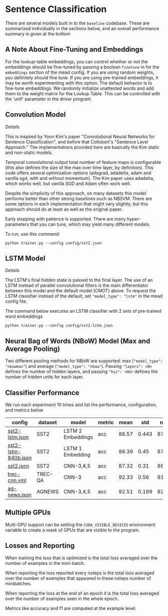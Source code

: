 # Sentence Classification

There are several models built in to the `baseline` codebase.  These are summarized individually in the sections below, and an overall performance summary is given at the bottom

## A Note About Fine-Tuning and Embeddings

For the lookup-table embeddings, you can control whether or not the embeddings should be fine-tuned by passing a boolean `finetune` in for the `embeddings` section of the mead config.  If you are using random weights, you definitely should fine tune.  If you are using pre-trained embeddings, it may be worth experimenting with this option.  The default behavior is to fine-tune embeddings.  We randomly initialize unattested words and add them to the weight matrix for the Lookup Table.  This can be controlled with the 'unif' parameter in the driver program.


## Convolution Model

*Details*

This is inspired by Yoon Kim's paper "Convolutional Neural Networks for Sentence Classification", and before that Collobert's "Sentence Level Approach."  The implementations provided here are basically the Kim static and non-static models.

Temporal convolutional output total number of feature maps is configurable (this also defines the size of the max over time layer, by definition). This code offers several optimization options (adagrad, adadelta, adam and vanilla sgd, with and without momentum).  The Kim paper uses adadelta, which works well, but vanilla SGD and Adam often work well.

Despite the simplicity of this approach, on many datasets this model performs better than other strong baselines such as NBSVM.
There are some options in each implementation that might vary slightly, but this approach should do at least as well as the original paper.

Early stopping with patience is supported.  There are many hyper-parameters that you can tune, which may yield many different models.

To run, use this command:

```
python trainer.py --config config/sst2.json
```

## LSTM Model

*Details*

The LSTM's final hidden state is passed to the final layer.  The use of an LSTM instead of parallel convolutional filters is the main differentiator between this model and the default model (CMOT) above.  To request the LSTM classifier instead of the default, set `"model_type": "lstm"` in the mead config file.

The command below executes an LSTM classifier with 2 sets of pre-trained word embeddings

```
python trainer.py --config config/sst2-lstm.json
```

## Neural Bag of Words (NBoW) Model (Max and Average Pooling)

Two different pooling methods for NBoW are supported: max (`"model_type": "nbowmax"`) and average (`"model_type": "nbow"`).  Passing `"layers": <N>` defines the number of hidden layers, and passing `"hsz": <HU>` defines the number of hidden units for each layer.

## Classifier Performance

We run each experiment 10 times and list the performance, configuration, and metrics below

| config                                                           | dataset   | model                | metric | mean  |  std  | min   | max   |
| ---------------------------------------------------------------- | --------- | -------------------- |------- | ------| ----- | ----- | ----- |
| [sst2-lstm.json](../python/mead/config/sst2-lstm.json)           | SST2      | LSTM 2 Embeddings    |    acc | 88.57 | 0.443 | 87.59 | 89.24 |
| [sst2-lstm-840b.json](../python/mead/config/sst2-lstm-840b.json) | SST2      | LSTM 1 Embedding     |    acc | 88.39 | 0.45  | 87.42 | 89.07 |
| [sst2.json](../python/mead/config/sst2.json)                     | SST2      | CNN-3,4,5            |    acc | 87.32 | 0.31  | 86.60 | 87.58 |
| [trec-cnn.yml](../python/mead/config/trec-cnn.yml)               | TREC-QA   | CNN-3                |    acc | 92.33 | 0.56  | 91.2  | 93.2  |
| [ag-news.json](../python/mead/config/ag-news.json)               | AGNEWS    | CNN-3,4,5            |    acc | 92.51 | 0.199 | 92.07 | 92.83 |

## Multiple GPUs

Multi-GPU support can be setting the `CUDA_VISIBLE_DEVICES` environment variable to create a mask of GPUs that are visible to the program.


## Losses and Reporting

When training the loss that is optimized is the total loss averaged over the number of examples in the mini-batch.

When reporting the loss reported every nsteps is the total loss averaged over the number of examples that appeared in these nsteps number of minibatches.

When reporting the loss at the end of an epoch it is the total loss averaged over the number of examples seen in the whole epoch.

Metrics like accuracy and f1 are computed at the example level.
